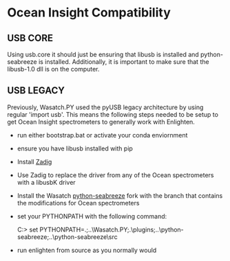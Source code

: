 # Ocean Insight Compatibility 

## USB CORE

Using usb.core it should just be ensuring that libusb is installed and python-seabreeze is installed. 
Additionally, it is important to make sure that the libusb-1.0 dll is on the computer.

## USB LEGACY

Previously, Wasatch.PY used the pyUSB legacy architecture by using regular 
'import usb'. This means the following steps needed to be setup to get Ocean 
Insight spectrometers to generally work with Enlighten.

- run either bootstrap.bat or activate your conda enviornment
- ensure you have libusb installed with pip
- Install [Zadig](https://zadig.akeo.ie/)
- Use Zadig to replace the driver from any of the Ocean spectrometers with a libusbK driver
- Install the Wasatch [python-seabreeze](https://github.com/WasatchPhotonics/python-seabreeze/tree/master) 
  fork with the branch that contains the modifications for Ocean spectrometers
- set your PYTHONPATH with the following command:

    C:> set PYTHONPATH=.;..\Wasatch.PY;.\plugins;..\python-seabreeze;..\python-seabreeze\src

- run enlighten from source as you normally would
